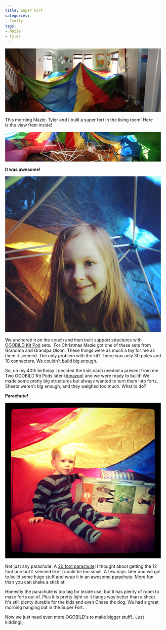```yaml
---
title: Super Fort
categories:
- Family
tags:
- Mazie
- Tyler
---
```


![](/assets/posts/2012/super-fort/Super-Fort-Outside.jpg)

This morning Mazie, Tyler and I built a super fort in the living room! Here is the view from inside!

![](/assets/posts/2012/super-fort/Super-Fort-Inside.jpg)

**It was awesome!**

![](/assets/posts/2012/super-fort/Super-Fort-Mazie.jpg)

We anchored it on the couch and then built support structures with [OGOBILD Kit Pod](http://www.ogosport.com/j15/ogostore?page=shop.product_details&flypage=flypage_ogo.tpl&product_id=28&category_id=1) sets.  For Christmas Mazie got one of these sets from Grandma and Grandpa Olson. These things were as much a toy for me as them it seemed. The only problem with the kit? There was only 30 poles and 10 connectors. We couldn't build big enough.

So, on my 40th birthday I decided the kids each needed a present from me. Two OGOBILD Kit Pods later ([Amazon](http://www.amazon.com/dp/B0048EKSLA/?tag=thingelstad-20)) and we were ready to build! We made some pretty big structures but always wanted to turn them into forts. Sheets weren't big enough, and they weighed too much. What to do?

**Parachute!**

![](/assets/posts/2012/super-fort/Super-Fort-Tyler.jpg)

Not just any parachute. A [20 foot parachute](http://www.amazon.com/dp/B000Y0KIIA/?tag=thingelstad-20)! I thought about getting the 12 foot one but it seemed like it could be too small. A few days later and we got to build some huge stuff and wrap it in an awesome parachute. More fun than you can shake a stick at!

Honestly the parachute is too big for inside use, but it has plenty of room to make forts out of. Plus it is pretty light so it hangs way better than a sheet. It's still plenty durable for the kids and even Chase the dog. We had a great morning hanging out in the Super Fort.

Now we just need even more OGOBILD's to make bigger stuff!_ Just kidding!_
